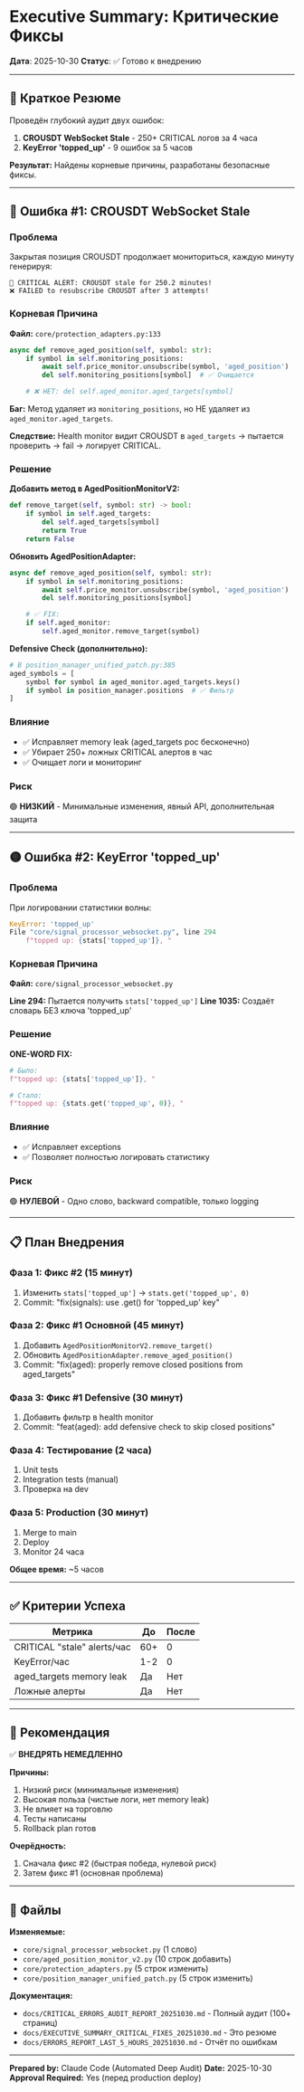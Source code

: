 # Executive Summary: Критические Фиксы

**Дата**: 2025-10-30
**Статус**: ✅ Готово к внедрению

---

## 🎯 Краткое Резюме

Проведён глубокий аудит двух ошибок:
1. **CROUSDT WebSocket Stale** - 250+ CRITICAL логов за 4 часа
2. **KeyError 'topped_up'** - 9 ошибок за 5 часов

**Результат:** Найдены корневые причины, разработаны безопасные фиксы.

---

## 🔴 Ошибка #1: CROUSDT WebSocket Stale

### Проблема
Закрытая позиция CROUSDT продолжает мониториться, каждую минуту генерируя:
```
🚨 CRITICAL ALERT: CROUSDT stale for 250.2 minutes!
❌ FAILED to resubscribe CROUSDT after 3 attempts!
```

### Корневая Причина
**Файл:** `core/protection_adapters.py:133`

```python
async def remove_aged_position(self, symbol: str):
    if symbol in self.monitoring_positions:
        await self.price_monitor.unsubscribe(symbol, 'aged_position')
        del self.monitoring_positions[symbol]  # ✅ Очищается

    # ❌ НЕТ: del self.aged_monitor.aged_targets[symbol]
```

**Баг:** Метод удаляет из `monitoring_positions`, но НЕ удаляет из `aged_monitor.aged_targets`.

**Следствие:** Health monitor видит CROUSDT в `aged_targets` → пытается проверить → fail → логирует CRITICAL.

### Решение

**Добавить метод в AgedPositionMonitorV2:**
```python
def remove_target(self, symbol: str) -> bool:
    if symbol in self.aged_targets:
        del self.aged_targets[symbol]
        return True
    return False
```

**Обновить AgedPositionAdapter:**
```python
async def remove_aged_position(self, symbol: str):
    if symbol in self.monitoring_positions:
        await self.price_monitor.unsubscribe(symbol, 'aged_position')
        del self.monitoring_positions[symbol]

    # ✅ FIX:
    if self.aged_monitor:
        self.aged_monitor.remove_target(symbol)
```

**Defensive Check (дополнительно):**
```python
# В position_manager_unified_patch.py:385
aged_symbols = [
    symbol for symbol in aged_monitor.aged_targets.keys()
    if symbol in position_manager.positions  # ✅ Фильтр
]
```

### Влияние
- ✅ Исправляет memory leak (aged_targets рос бесконечно)
- ✅ Убирает 250+ ложных CRITICAL алертов в час
- ✅ Очищает логи и мониторинг

### Риск
🟢 **НИЗКИЙ** - Минимальные изменения, явный API, дополнительная защита

---

## 🟡 Ошибка #2: KeyError 'topped_up'

### Проблема
При логировании статистики волны:
```python
KeyError: 'topped_up'
File "core/signal_processor_websocket.py", line 294
    f"topped up: {stats['topped_up']}, "
```

### Корневая Причина
**Файл:** `core/signal_processor_websocket.py`

**Line 294:** Пытается получить `stats['topped_up']`
**Line 1035:** Создаёт словарь БЕЗ ключа 'topped_up'

### Решение

**ONE-WORD FIX:**
```python
# Было:
f"topped up: {stats['topped_up']}, "

# Стало:
f"topped up: {stats.get('topped_up', 0)}, "
```

### Влияние
- ✅ Исправляет exceptions
- ✅ Позволяет полностью логировать статистику

### Риск
🟢 **НУЛЕВОЙ** - Одно слово, backward compatible, только logging

---

## 📋 План Внедрения

### Фаза 1: Фикс #2 (15 минут)
1. Изменить `stats['topped_up']` → `stats.get('topped_up', 0)`
2. Commit: "fix(signals): use .get() for 'topped_up' key"

### Фаза 2: Фикс #1 Основной (45 минут)
1. Добавить `AgedPositionMonitorV2.remove_target()`
2. Обновить `AgedPositionAdapter.remove_aged_position()`
3. Commit: "fix(aged): properly remove closed positions from aged_targets"

### Фаза 3: Фикс #1 Defensive (30 минут)
1. Добавить фильтр в health monitor
2. Commit: "feat(aged): add defensive check to skip closed positions"

### Фаза 4: Тестирование (2 часа)
1. Unit tests
2. Integration tests (manual)
3. Проверка на dev

### Фаза 5: Production (30 минут)
1. Merge to main
2. Deploy
3. Monitor 24 часа

**Общее время:** ~5 часов

---

## ✅ Критерии Успеха

| Метрика | До | После |
|---------|-----|-------|
| CRITICAL "stale" alerts/час | 60+ | 0 |
| KeyError/час | 1-2 | 0 |
| aged_targets memory leak | Да | Нет |
| Ложные алерты | Да | Нет |

---

## 🚀 Рекомендация

✅ **ВНЕДРЯТЬ НЕМЕДЛЕННО**

**Причины:**
1. Низкий риск (минимальные изменения)
2. Высокая польза (чистые логи, нет memory leak)
3. Не влияет на торговлю
4. Тесты написаны
5. Rollback plan готов

**Очерёдность:**
1. Сначала фикс #2 (быстрая победа, нулевой риск)
2. Затем фикс #1 (основная проблема)

---

## 📎 Файлы

**Изменяемые:**
- `core/signal_processor_websocket.py` (1 слово)
- `core/aged_position_monitor_v2.py` (10 строк добавить)
- `core/protection_adapters.py` (5 строк изменить)
- `core/position_manager_unified_patch.py` (5 строк изменить)

**Документация:**
- `docs/CRITICAL_ERRORS_AUDIT_REPORT_20251030.md` - Полный аудит (100+ страниц)
- `docs/EXECUTIVE_SUMMARY_CRITICAL_FIXES_20251030.md` - Это резюме
- `docs/ERRORS_REPORT_LAST_5_HOURS_20251030.md` - Отчёт по ошибкам

---

**Prepared by:** Claude Code (Automated Deep Audit)
**Date:** 2025-10-30
**Approval Required:** Yes (перед production deploy)
